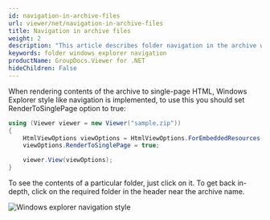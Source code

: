 ```yaml
---
id: navigation-in-archive-files
url: viewer/net/navigation-in-archive-files
title: Navigation in archive files
weight: 2
description: "This article describes folder navigation in the archive with GroupDocs.Viewer within your .NET applications."
keywords: folder windows explorer navigation
productName: GroupDocs.Viewer for .NET
hideChildren: False
---
```

When rendering contents of the archive to single-page HTML, Windows Explorer style like navigation is implemented, to use this you should set RenderToSinglePage option to true:

```csharp
using (Viewer viewer = new Viewer("sample.zip"))
{
    HtmlViewOptions viewOptions = HtmlViewOptions.ForEmbeddedResources();
    viewOptions.RenderToSinglePage = true;

    viewer.View(viewOptions);
}
```

To see the contents of a particular folder, just click on it. To get back in-depth, click on the required folder in the header near the archive name.

![Windows explorer navigation style](viewer/net/images/navigation-in-archive-files/navigation.gif)
